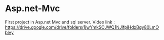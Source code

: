 # Asp.net-Mvc
 First project in Asp.net Mvc  and sql server.
 Video link : https://drive.google.com/drive/folders/1jwYmkSCJWQ1NJifpiHdxBgy80LmOblvy
